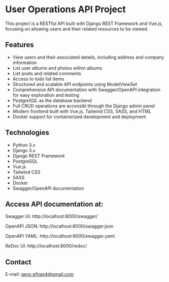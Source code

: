
# User Operations API Project

This project is a RESTful API built with Django REST Framework and Vue.js, focusing on allowing users and their related resources to be viewed.

## Features

- View users and their associated details, including address and company information  
- List user albums and photos within albums  
- List posts and related comments  
- Access to todo list items  
- Structured and scalable API endpoints using ModelViewSet  
- Comprehensive API documentation with Swagger/OpenAPI integration for easy exploration and testing  
- PostgreSQL as the database backend  
- Full CRUD operations are accessibl through the Django admin panel
- Modern frontend built with Vue.js, Tailwind CSS, SASS, and HTML  
- Docker support for containerized development and deployment 

## Technologies

- Python 3.x  
- Django 3.x  
- Django REST Framework  
- PostgreSQL  
- Vue.js  
- Tailwind CSS  
- SASS  
- Docker  
- Swagger/OpenAPI documentation

## Access API documentation at:

Swagger UI: http://localhost:8000/swagger/

OpenAPI JSON: http://localhost:8000/swagger.json

OpenAPI YAML: http://localhost:8000/swagger.yaml

ReDoc UI: http://localhost:8000/redoc/


## Contact

E-mail: genc.efnan4@gmail.com
